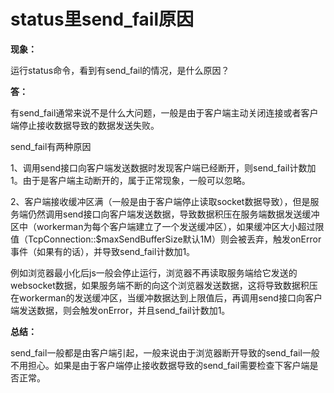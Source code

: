 # status里send_fail原因
**现象：**

运行status命令，看到有send_fail的情况，是什么原因？

**答：**

有send_fail通常来说不是什么大问题，一般是由于客户端主动关闭连接或者客户端停止接收数据导致的数据发送失败。

send_fail有两种原因

1、调用send接口向客户端发送数据时发现客户端已经断开，则send_fail计数加1。由于是客户端主动断开的，属于正常现象，一般可以忽略。

2、客户端接收缓冲区满（一般是由于客户端停止读取socket数据导致），但是服务端仍然调用send接口向客户端发送数据，导致数据积压在服务端数据发送缓冲区中（workerman为每个客户端建立了一个发送缓冲区），如果缓冲区大小超过限值（TcpConnection::$maxSendBufferSize默认1M）则会被丢弃，触发onError事件（如果有的话），并导致send_fail计数加1。

例如浏览器最小化后js一般会停止运行，浏览器不再读取服务端给它发送的websocket数据，如果服务端不断的向这个浏览器发送数据，这将导致数据积压在workerman的发送缓冲区，当缓冲数据达到上限值后，再调用send接口向客户端发送数据，则会触发onError，并且send_fail计数加1。

**总结：**

send_fail一般都是由客户端引起，一般来说由于浏览器断开导致的send_fail一般不用担心。如果是由于客户端停止接收数据导致的send_fail需要检查下客户端是否正常。
